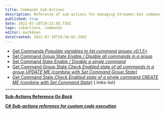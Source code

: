 ```yaml
---
title: Commands Sub-Actions
description: Reference of sub-actions for managing Streamer.bot commands
published: true
date: 2022-07-10T19:22:58.739Z
tags: subactions, commands
editor: markdown
dateCreated: 2022-07-10T18:56:02.350Z
---
```


* [Get Commands *Populate variables to list command groups* *v0.1.5+* ](/en/Sub-Actions/Commands/Get-Commands)
* [Set Command Group State *Enable / Disable all commands in a group*](/Sub-Actions/command-group-state)
* [Set Command State *Enable / Disable a single command*](/Sub-Actions/Get-Command-State)
* [Get Command Group State *Check Enabled state of all commands in a group* *UPDATE ME (combine with Set Command Group State)*](/Sub-Actions/command-group-state)
* [Get Command State *Check Enabled state of a single command* *CREATE ME (combine with Set Command State)*](/Sub-Actions/Get-Command-State)
{.links-list}

---

<section class="btn-grid my-5">
    
  [<i class="mdi mdi-chevron-left"></i>**Sub-Actions Reference *Go Back***](/en/Sub-Actions)
  
  [<i class="mdi mdi-comment-alert primary--text"></i> **C# *Sub-actions reference for custom code execution***](/en/Sub-Actions/CSharp)
  
</section>